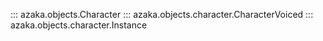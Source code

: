 ::: azaka.objects.Character
::: azaka.objects.character.CharacterVoiced
::: azaka.objects.character.Instance
